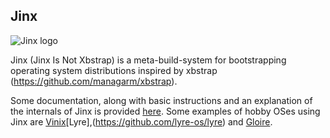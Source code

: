 ## Jinx

![Jinx logo](/logo-small.png?raw=true "Jinx logo")

Jinx (Jinx Is Not Xbstrap) is a meta-build-system for bootstrapping operating system
distributions inspired by xbstrap (https://github.com/managarm/xbstrap).

Some documentation, along with basic instructions and an explanation of the
internals of Jinx is provided [here](DOCS.md). Some examples of hobby OSes
using Jinx are [Vinix](https://github.com/vlang/vinix)[Lyre],(https://github.com/lyre-os/lyre) and
[Gloire](https://github.com/streaksu/Gloire).
